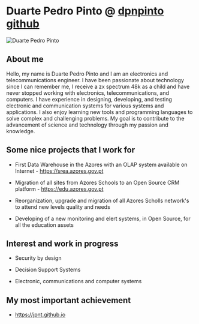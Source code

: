 # Duarte Pedro Pinto @ [dpnpinto github](https://github.com/dpnpinto/)

![Duarte Pedro Pinto](https://avatars.githubusercontent.com/u/49436188?v=4) 

## About me

Hello, my name is Duarte Pedro Pinto and I am an electronics and telecommunications engineer. I have been passionate about technology since I can remember me, I receive a zx spectrum 48k as a child and have never stopped working with electronics, telecommunications, and computers.
I have experience in designing, developing, and testing electronic and communication systems for various systems and applications. I also enjoy learning new tools and programming languages to solve complex and challenging problems.
My goal is to contribute to the advancement of science and technology through my passion and knowledge.

## Some nice projects that I work for

*	First Data Warehouse in the Azores with an OLAP system available on Internet - https://srea.azores.gov.pt

*	Migration of all sites from Azores Schools to an Open Source CRM platform - https://edu.azores.gov.pt

*	Reorganization, upgrade and migration of all Azores Scholls network's to attend new levels quality and needs

*	Developing of a new monitoring and elert systems, in Open Source, for all the education assets

## Interest and work in progress

*	Security by design

*	Decision Support Systems

*	Electronic, communications and computer systems

## My most important achievement
* https://jpnt.github.io
